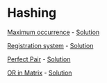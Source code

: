 # Hashing

[Maximum occurrence](https://www.hackerearth.com/practice/data-structures/hash-tables/basics-of-hash-tables/practice-problems/algorithm/maximum-occurrence-9/) - [Solution](1.cpp)

[Registration system](https://codeforces.com/problemset/problem/4/C) - [Solution](2.cpp)

[Perfect Pair](https://www.hackerearth.com/practice/data-structures/hash-tables/basics-of-hash-tables/practice-problems/algorithm/perfect-pair-df920e90/description/) - [Solution](3.cpp)

[OR in Matrix](https://codeforces.com/problemset/problem/486/B) - [Solution](4.cpp)

